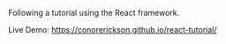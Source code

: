 Following a tutorial using the React framework.

Live Demo:
https://conorerickson.github.io/react-tutorial/
